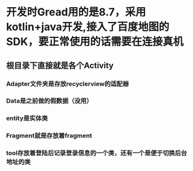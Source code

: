 # 开发时Gread用的是8.7，采用kotlin+java开发,接入了百度地图的SDK，要正常使用的话需要在连接真机

## 根目录下直接就是各个Activity

### Adapter文件夹是存放recyclerview的适配器

### Data是之前做的假数据（没用）

### entity是实体类

### Fragment就是存放着fragment

### tool存放着登陆后记录登录信息的一个类，还有一个是便于切换后台地址的类